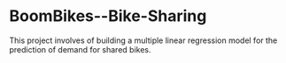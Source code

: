 # BoomBikes--Bike-Sharing
This project  involves of building a multiple linear regression model for the prediction of demand for shared bikes.
